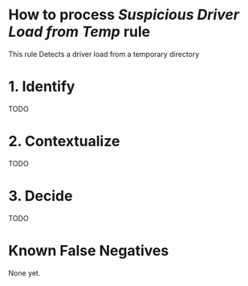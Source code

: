 # How to process *Suspicious Driver Load from Temp* rule
This rule Detects a driver load from a temporary directory

# 1. Identify
TODO

# 2. Contextualize
TODO

# 3. Decide
TODO

# Known False Negatives
None yet.
